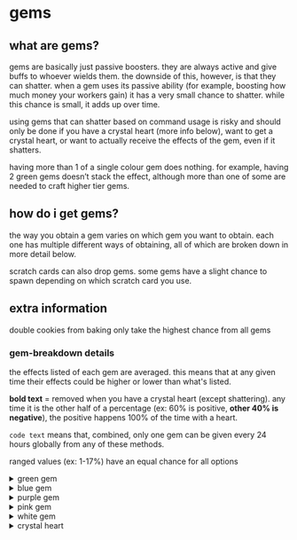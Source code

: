 # gems

## what are gems?

gems are basically just passive boosters. they are always active and give buffs to whoever wields them. the downside of this, however, is that they can shatter. when a gem uses its passive ability (for example, boosting how much money your workers gain) it has a very small chance to shatter. while this chance is small, it adds up over time.

using gems that can shatter based on command usage is risky and should only be done if you have a crystal heart (more info below), want to get a crystal heart, or want to actually receive the effects of the gem, even if it shatters.

having more than 1 of a single colour gem does nothing. for example, having 2 green gems doesn’t stack the effect, although more than one of some are needed to craft higher tier gems.

## how do i get gems?

the way you obtain a gem varies on which gem you want to obtain. each one has multiple different ways of obtaining, all of which are broken down in more detail below.

scratch cards can also drop gems. some gems have a slight chance to spawn depending on which scratch card you use.

## extra information

double cookies from baking only take the highest chance from all gems

### gem-breakdown details

the effects listed of each gem are averaged. this means that at any given time their effects could be higher or lower than what's listed.

**bold text** = removed when you have a crystal heart (except shattering). any time it is the other half of a percentage (ex: 60% is positive, **other 40% is negative**), the positive happens 100% of the time with a heart.

`code text` means that, combined, only one gem can be given every 24 hours globally from any of these methods.

ranged values (ex: 1-17%) have an equal chance for all options

<details>

<summary>green gem</summary>

### effects

\+20% max storage for all workers

### obtaining

crafting: 10 gem shards

tower: 1.5% chance to spawn per row (max 1 per game), 0.5% chance to drop when clicked

mines: 20% chance to spawn, `0.5% chance to drop when clicked`

1% chance to obtain when buying an item from the store (NOT the shop)

`0.00025% (1/400,000) chance to obtain from doing any command (cooldown of 1 minute per check)`

`0.175% chance to obtain from completing any achievement`

21.718% chance to obtain from a gem crate

3.755% chance to obtain from an omega crate

< 0.01% chance to obtain from fishing with an incredible rod

### shattering

cannot shatter

</details>

<details>

<summary>blue gem</summary>

### effects

60% chance to increase worker output by 17%, **other 40% decreases output by 20%**

0.1% chance to double cookies baked

### obtaining

crafting: 5 gem shards

`0.03% chance to obtain from $daily`

1% chance to obtain when buying an item from the store (NOT the shop)

`0.00025% (1/400,000) chance to obtain from doing any command (cooldown of 1 minute per check)`

`0.175% chance to obtain from completing any achievement`

21.531% chance to obtain from a gem crate

2.738% chance to obtain from an omega crate

< 0.01% chance to obtain from fishing with an incredible rod

### shattering

0.04% chance every hour

0.004% chance when claiming workers

max shards given from shattering: 3

</details>

<details>

<summary>purple gem</summary>

### effects

50% chance to increase worker item value by 17%, **other 50% decreases value by 17%**

50% chance to reduce karma deterioration by 56.25%

0.5% chance to double cookies baked

0.2% chance to roll one more time on hunt/fish/mine

### obtaining

crafting: 15 gem shards

`0.9% chance to obtain from winning the lottery`

0.007% chance to obtain from doing any animal command (cooldown of 1 minute per check)

1% chance to obtain when buying an item from the store (NOT the shop)

`0.1% chance to obtain when buying an item from the karmashop`

`0.00025% (1/400,000) chance to obtain from doing any command (cooldown of 1 minute per check)`

`0.175% chance to obtain from completing any achievement`

21.555% chance to obtain from a gem crate

1.958%% chance to obtain from an omega crate

< 0.01% chance to obtain from fishing with an incredible rod

### shattering

0.05% chance every hour

0.014% chance when hunting/fishing/mining

0.005% chance when claiming workers

0.003885% chance when deteriorating karma

max shards given from shattering: 10

</details>

<details>

<summary>pink gem</summary>

### effects

\+0.92% gamble multiplier **(20% chance to reduce multi by 3%)**

\+4% sell multiplier **(20% chance to reduce multi by 3%)**

### obtaining

crafting: 20 gem shards

0.07% chance to obtain from doing any moderation command (cooldown of 1 minute per check)

1% chance to obtain when buying an item from the store (NOT the shop)

`0.00025% (1/400,000) chance to obtain from doing any command (cooldown of 1 minute per check)`

`0.175% chance to obtain from completing any achievement`

21.475% chance to obtain from a gem crate

1.984% chance to obtain from an omega crate

< 0.01% chance to obtain from fishing with an incredible rod

### shattering

0.056% chance every time you gamble

0.056% chance every time you $sell something

max shards given from shattering: 15

</details>

<details>

<summary>white gem</summary>

### effects

\+70% max worker storage

\+60% chance for +70% more worker items per hour and item value, **other 40% cuts items/hr and value in half**

\+80% chance to increase max xp gain by 1-17% for each gamble, other 20% decreases by 1-7%

\+2% gamble multiplier **(20% chance to reduce multi by 1-3%)**

\+2.4% sell multiplier **(20% chance to reduce multi by 1-6%)**

50% chance to save your daily streak from resetting

0.2% chance to roll one more time on hunt/fish/mine

2% chance to double cookies baked

### obtaining

crafting: 2 blue gems, 2 green gems, 1 pink gem, 1 purple gem

0.02% chance to obtain when buying an item from the store (NOT the shop)

6.207% chance to obtain from a gem crate

0.229% chance to obtain from an omega crate

< 0.01% chance to obtain from fishing with an incredible rod

### shattering

0.03% chance every hour

0.0056% chance every time you gamble

0.014% chance when hunting/fishing/mining

0.003% chance when claiming workers

7% chance to shatter from saving your daily streak (crystal heart does NOT prevent this and no gem shards are given)

max shards given from shattering: 30

</details>

<details>

<summary>crystal heart</summary>

### effects

prevents all gems from shattering

\+0-9 max xp gain every gamble

0.1% chance to roll one more time on hunt/fish/mine

5% chance to double cookies baked

removes almost all negative effects possible from other gems

### obtaining

every time you do an action that would cause a gem to break (and have 5 unique gems), there's a 50% chance to trigger the crafting sequence of a crystal heart. otherwise, your gem shatters and you only get shards ):

1.251% chance to obtain from a gem crate

### shattering

cannot shatter

</details>
